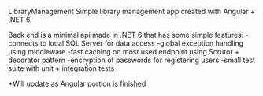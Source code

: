 LibraryManagement
Simple library management app created with Angular + .NET 6

Back end is a minimal api made in .NET 6 that has some simple features:
-connects to local SQL Server for data access
-global exception handling using middleware
-fast caching on most used endpoint using Scrutor + decorator pattern
-encryption of passwords for registering users
-small test suite with unit + integration tests

*Will update as Angular portion is finished
